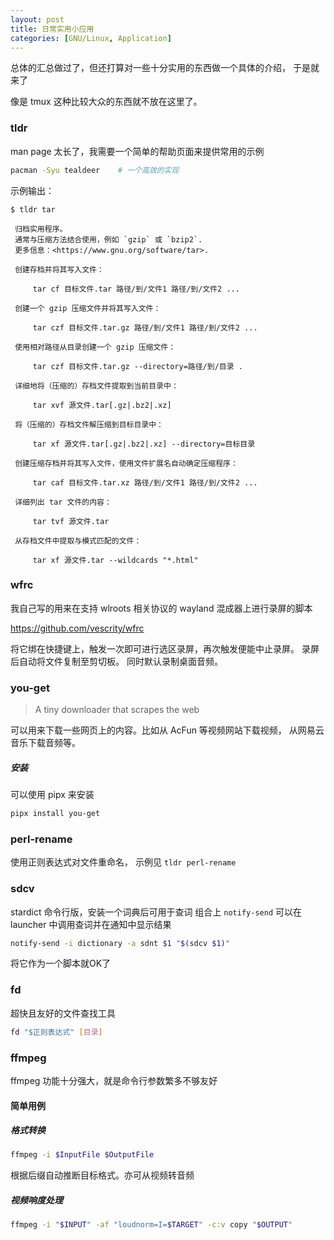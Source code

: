 ```yaml
---
layout: post
title: 日常实用小应用
categories: [GNU/Linux, Application]
---
```


总体的汇总做过了，但还打算对一些十分实用的东西做一个具体的介绍，
于是就来了 

像是 tmux 这种比较大众的东西就不放在这里了。

### tldr

man page 太长了，我需要一个简单的帮助页面来提供常用的示例

```bash
pacman -Syu tealdeer    # 一个高效的实现
```

示例输出：

```
$ tldr tar

 归档实用程序。
 通常与压缩方法结合使用，例如 `gzip` 或 `bzip2`.
 更多信息：<https://www.gnu.org/software/tar>.

 创建存档并将其写入文件：

     tar cf 目标文件.tar 路径/到/文件1 路径/到/文件2 ...

 创建一个 gzip 压缩文件并将其写入文件：

     tar czf 目标文件.tar.gz 路径/到/文件1 路径/到/文件2 ...

 使用相对路径从目录创建一个 gzip 压缩文件：

     tar czf 目标文件.tar.gz --directory=路径/到/目录 .

 详细地将（压缩的）存档文件提取到当前目录中：

     tar xvf 源文件.tar[.gz|.bz2|.xz]

 将（压缩的）存档文件解压缩到目标目录中：

     tar xf 源文件.tar[.gz|.bz2|.xz] --directory=目标目录

 创建压缩存档并将其写入文件，使用文件扩展名自动确定压缩程序：

     tar caf 目标文件.tar.xz 路径/到/文件1 路径/到/文件2 ...

 详细列出 tar 文件的内容：

     tar tvf 源文件.tar

 从存档文件中提取与模式匹配的文件：

     tar xf 源文件.tar --wildcards "*.html"

```

### wfrc

我自己写的用来在支持 wlroots 相关协议的 wayland 混成器上进行录屏的脚本

https://github.com/vescrity/wfrc

将它绑在快捷键上，触发一次即可进行选区录屏，再次触发便能中止录屏。
录屏后自动将文件复制至剪切板。
同时默认录制桌面音频。

### you-get

> A tiny downloader that scrapes the web

可以用来下载一些网页上的内容。比如从 AcFun 等视频网站下载视频，
从网易云音乐下载音频等。

##### 安装

可以使用 pipx 来安装

```bash
pipx install you-get
```

### perl-rename

使用正则表达式对文件重命名，
示例见 `tldr perl-rename`

### sdcv

stardict 命令行版，安装一个词典后可用于查词
组合上 `notify-send` 可以在 launcher 中调用查词并在通知中显示结果

```bash
notify-send -i dictionary -a sdnt $1 "$(sdcv $1)" 
```
将它作为一个脚本就OK了

### fd

超快且友好的文件查找工具

```bash
fd "$正则表达式" [目录]
```

### ffmpeg

ffmpeg 功能十分强大，就是命令行参数繁多不够友好

#### 简单用例

##### 格式转换

```bash
ffmpeg -i $InputFile $OutputFile
```
根据后缀自动推断目标格式。亦可从视频转音频

##### 视频响度处理

```bash
ffmpeg -i "$INPUT" -af "loudnorm=I=$TARGET" -c:v copy "$OUTPUT"
```


